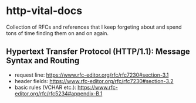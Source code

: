 # http-vital-docs
Collection of RFCs and references that I keep forgeting about and spend tons of time finding them on and on again.

## Hypertext Transfer Protocol (HTTP/1.1): Message Syntax and Routing
* request line: https://www.rfc-editor.org/rfc/rfc7230#section-3.1
* header fields: https://www.rfc-editor.org/rfc/rfc7230#section-3.2
* basic rules (VCHAR etc.): https://www.rfc-editor.org/rfc/rfc5234#appendix-B.1
